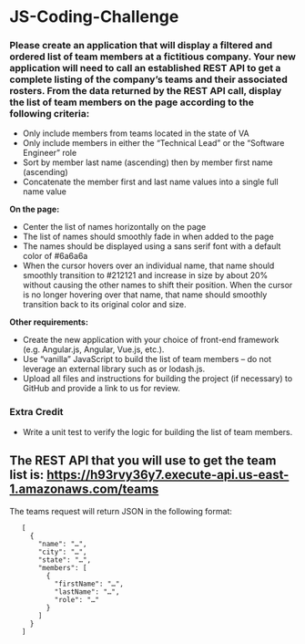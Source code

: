 # JS-Coding-Challenge

### Please create an application that will display a filtered and ordered list of team members at a fictitious company.  Your new application will need to call an established REST API to get a complete listing of the company’s teams and their associated rosters. From the data returned by the REST API call, display the list of team members on the page according to the following criteria:
*   Only include members from teams located in the state of VA
* 	Only include members in either the “Technical Lead” or the “Software Engineer” role
* 	Sort by member last name (ascending) then by member first name (ascending)
* 	Concatenate the member first and last name values into a single full name value

**On the page:**
* 	Center the list of names horizontally on the page
* 	The list of names should smoothly fade in when added to the page
* 	The names should be displayed using a sans serif font with a default color of #6a6a6a
* 	When the cursor hovers over an individual name, that name should smoothly transition to #212121 and increase in size by about 20%         without causing the other names to shift their position.  When the cursor is no longer hovering over that name, that name should           smoothly transition back to its original color and size.

**Other requirements:**
* 	Create the new application with your choice of front-end framework (e.g. Angular.js, Angular, Vue.js, etc.).
* 	Use “vanilla” JavaScript to build the list of team members – do not leverage an external library such as or lodash.js.
* 	Upload all files and instructions for building the project (if necessary) to GitHub and provide a link to us for review.

### Extra Credit
* 	Write a unit test to verify the logic for building the list of team members.

## The REST API that you will use to get the team list is: https://h93rvy36y7.execute-api.us-east-1.amazonaws.com/teams

The teams request will return JSON in the following format:

``` 
   [
     {
       "name": "…",
       "city": "…",
       "state": "…",
       "members": [
         {
           "firstName": "…",
           "lastName": "…",
           "role": "…"
         }
       ]
     }
   ]

